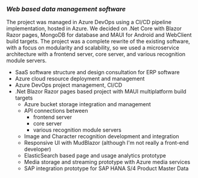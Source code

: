 ### *Web based data management software*

The project was managed in Azure DevOps using a CI/CD pipeline implementation, hosted in Azure.
We decided on .Net Core with Blazor Razor pages, MongoDB for database and MAUI for Android and WebClient build targets.
The project was a complete rewrite of the existing software, with a focus on modularity and scalability, so we used 
a microservice architecture with a frontend server, core server, and various recognition module servers.

* SaaS software structure and design consultation for ERP software
* Azure cloud resource deployment and management
* Azure DevOps project management, CI/CD
* .Net Blazor Razor pages based project with MAUI multiplatform build targets
  * Azure bucket storage integration and management
  * API connections between
    * frontend server
    * core server
    * various recognition module servers
  * Image and Character recognition development and integration
  * Responsive UI with MudBlazor (although I'm not really a front-end developer)
  * ElasticSearch based page and usage analytics prototype
  * Media storage and streaming prototype with Azure media services
  * SAP integration prototype for SAP HANA S/4 Product Master Data